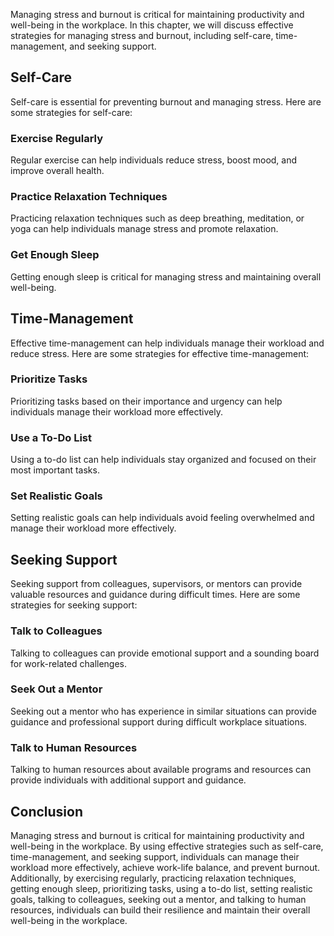 
Managing stress and burnout is critical for maintaining productivity and well-being in the workplace. In this chapter, we will discuss effective strategies for managing stress and burnout, including self-care, time-management, and seeking support.

Self-Care
---------

Self-care is essential for preventing burnout and managing stress. Here are some strategies for self-care:

### Exercise Regularly

Regular exercise can help individuals reduce stress, boost mood, and improve overall health.

### Practice Relaxation Techniques

Practicing relaxation techniques such as deep breathing, meditation, or yoga can help individuals manage stress and promote relaxation.

### Get Enough Sleep

Getting enough sleep is critical for managing stress and maintaining overall well-being.

Time-Management
---------------

Effective time-management can help individuals manage their workload and reduce stress. Here are some strategies for effective time-management:

### Prioritize Tasks

Prioritizing tasks based on their importance and urgency can help individuals manage their workload more effectively.

### Use a To-Do List

Using a to-do list can help individuals stay organized and focused on their most important tasks.

### Set Realistic Goals

Setting realistic goals can help individuals avoid feeling overwhelmed and manage their workload more effectively.

Seeking Support
---------------

Seeking support from colleagues, supervisors, or mentors can provide valuable resources and guidance during difficult times. Here are some strategies for seeking support:

### Talk to Colleagues

Talking to colleagues can provide emotional support and a sounding board for work-related challenges.

### Seek Out a Mentor

Seeking out a mentor who has experience in similar situations can provide guidance and professional support during difficult workplace situations.

### Talk to Human Resources

Talking to human resources about available programs and resources can provide individuals with additional support and guidance.

Conclusion
----------

Managing stress and burnout is critical for maintaining productivity and well-being in the workplace. By using effective strategies such as self-care, time-management, and seeking support, individuals can manage their workload more effectively, achieve work-life balance, and prevent burnout. Additionally, by exercising regularly, practicing relaxation techniques, getting enough sleep, prioritizing tasks, using a to-do list, setting realistic goals, talking to colleagues, seeking out a mentor, and talking to human resources, individuals can build their resilience and maintain their overall well-being in the workplace.

